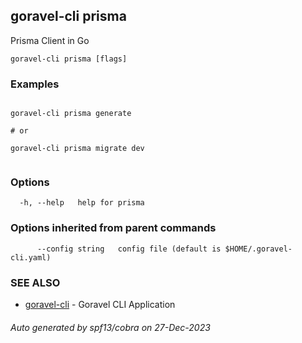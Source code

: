 ## goravel-cli prisma

Prisma Client in Go

```
goravel-cli prisma [flags]
```

### Examples

```

goravel-cli prisma generate

# or

goravel-cli prisma migrate dev
	
```

### Options

```
  -h, --help   help for prisma
```

### Options inherited from parent commands

```
      --config string   config file (default is $HOME/.goravel-cli.yaml)
```

### SEE ALSO

* [goravel-cli](README.md)	 - Goravel CLI Application

###### Auto generated by spf13/cobra on 27-Dec-2023
